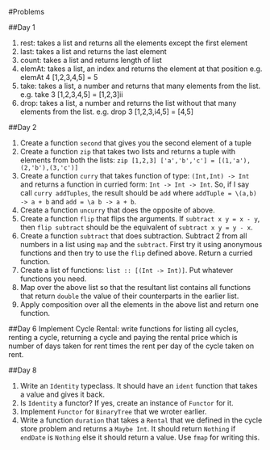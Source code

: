 #Problems

##Day 1

1. rest: takes a list and returns all the elements except the first element
2. last: takes a list and returns the last element
3. count: takes a list and returns length of list
4. elemAt: takes a list, an index and returns the element at that position e.g. elemAt 4 [1,2,3,4,5] = 5
5. take: takes a list, a number and returns that many elements from the list. e.g. take 3 [1,2,3,4,5] = [1,2,3]ii
6. drop: takes a list, a number and returns the list without that many elements from the list. e.g. drop 3 [1,2,3,i4,5] = [4,5]

##Day 2
1. Create a function `second` that gives you the second element of a tuple
2. Create a function `zip` that takes two lists and returns a tuple with elements from both the lists: `zip [1,2,3] ['a','b','c'] = [(1,'a'),(2,'b'),(3,'c')]`
3. Create a function `curry` that takes function of type: `(Int,Int) -> Int` and returns a function in curried form: `Int -> Int -> Int`. So, if I say call `curry addTuples`, the result should be `add` where `addTuple = \(a,b) -> a + b` and `add = \a b -> a + b`.
4. Create a function `uncurry` that does the opposite of above.
5. Create a function `flip` that flips the arguments. If `subtract x y = x - y`, then `flip subtract` should be the equivalent of `subtract x y = y - x`.
6. Create a function `subtract` that does subtraction. Subtract 2 from all numbers in a list using `map` and the `subtract`. First try it using anonymous functions and then try to use the `flip` defined above. Return a curried function.
7. Create a list of functions: `list :: [(Int -> Int)]`. Put whatever functions you need.
8. Map over the above list so that the resultant list contains all functions that return `double` the value of their counterparts in the earlier list.
9. Apply composition over all the elements in the above list and return one function.

##Day 6
Implement Cycle Rental: write functions for listing all cycles, renting a cycle, returning a cycle and paying the rental price which is number of days taken for rent times the rent per day of the cycle taken on rent.

##Day 8
1. Write an `Identity` typeclass. It should have an `ident` function that takes a value and gives it back.
2. Is `Identity` a functor? If yes, create an instance of `Functor` for it.
3. Implement `Functor` for `BinaryTree` that we wroter earlier.
4. Write a function `duration` that takes a `Rental` that we defined in the cycle store problem and returns a `Maybe Int`. It should return `Nothing` if `endDate` is `Nothing` else it should return a value. Use `fmap` for writing this.

